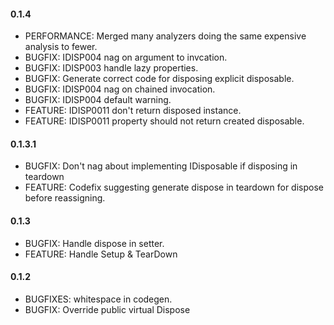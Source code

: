 #### 0.1.4
* PERFORMANCE: Merged many analyzers doing the same expensive analysis to fewer.
* BUGFIX: IDISP004 nag on argument to invcation.
* BUGFIX: IDISP003 handle lazy properties.
* BUGFIX: Generate correct code for disposing explicit disposable.
* BUGFIX: IDISP004 nag on chained invocation.
* BUGFIX: IDISP004 default warning.
* FEATURE: IDISP0011 don't return disposed instance.
* FEATURE: IDISP0011 property should not return created disposable.

#### 0.1.3.1
* BUGFIX: Don't nag about implementing IDisposable if disposing in teardown
* FEATURE: Codefix suggesting generate dispose in teardown for dispose before reassigning.

#### 0.1.3
* BUGFIX: Handle dispose in setter.
* FEATURE: Handle Setup & TearDown

#### 0.1.2
* BUGFIXES: whitespace in codegen.
* BUGFIX: Override public virtual Dispose